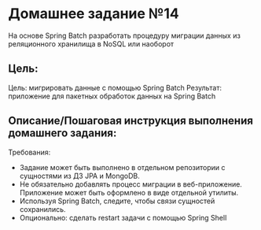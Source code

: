 # Домашнее задание №14
На основе Spring Batch разработать процедуру миграции данных из реляционного
хранилища в NoSQL или наоборот

## Цель:
Цель: мигрировать данные с помощью Spring Batch
Результат: приложение для пакетных обработок данных на Spring Batch

## Описание/Пошаговая инструкция выполнения домашнего задания:

Требования:
* Задание может быть выполнено в отдельном репозитории с сущностями из ДЗ JPA и MongoDB.
* Не обязательно добавлять процесс миграции в веб-приложение. Приложение может быть
оформлено в виде отдельной утилиты.
* Используя Spring Batch, следите, чтобы связи сущностей сохранились.
* Опционально: сделать restart задачи с помощью Spring Shell